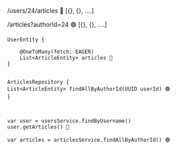 




/users/24/articles 🔵 						[{}, {}, ....]

/articles?authorId=24 🟢					[{}, {}, ....]


```
UserEntity {

	@OneToMany(fetch: EAGER)
	List<ArticleEntity> articles 🔵
}


ArticlesRepository {
List<ArticleEntity> findAllByAuthorId(UUID userId) 🟢
}



var user = usersService.findByUsername()
user.getArticles() 🔵

var articles = articlesService.findAllByAuthorId() 🟢 
```